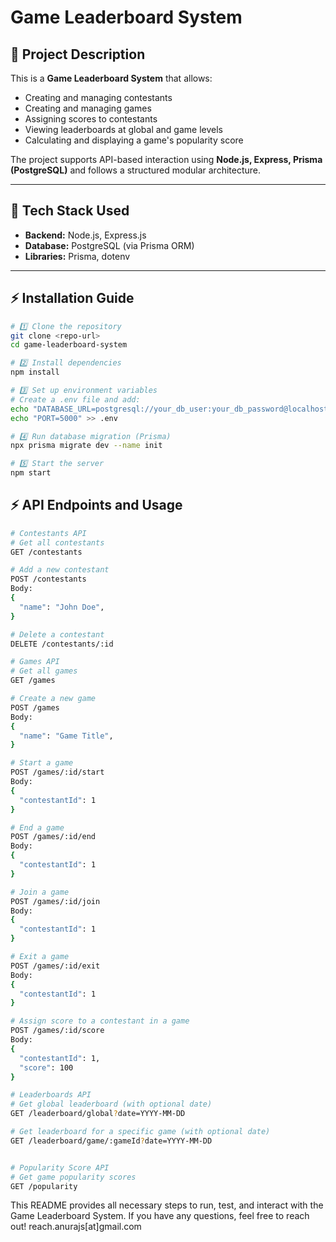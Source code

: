 # Game Leaderboard System

## 📌 Project Description
This is a **Game Leaderboard System** that allows:
- Creating and managing contestants
- Creating and managing games
- Assigning scores to contestants
- Viewing leaderboards at global and game levels
- Calculating and displaying a game's popularity score

The project supports API-based interaction using **Node.js, Express, Prisma (PostgreSQL)** and follows a structured modular architecture.

---

## 🚀 Tech Stack Used
- **Backend:** Node.js, Express.js
- **Database:** PostgreSQL (via Prisma ORM)
- **Libraries:** Prisma, dotenv

---

## ⚡ Installation Guide

```sh
# 1️⃣ Clone the repository
git clone <repo-url>
cd game-leaderboard-system

# 2️⃣ Install dependencies
npm install

# 3️⃣ Set up environment variables
# Create a .env file and add:
echo "DATABASE_URL=postgresql://your_db_user:your_db_password@localhost:5432/your_db_name" > .env
echo "PORT=5000" >> .env

# 4️⃣ Run database migration (Prisma)
npx prisma migrate dev --name init

# 5️⃣ Start the server
npm start
```

## ⚡ API Endpoints and Usage
```sh
# Contestants API
# Get all contestants
GET /contestants

# Add a new contestant
POST /contestants
Body:
{
  "name": "John Doe",
}

# Delete a contestant
DELETE /contestants/:id

# Games API
# Get all games
GET /games

# Create a new game
POST /games
Body:
{
  "name": "Game Title",
}

# Start a game
POST /games/:id/start
Body:
{
  "contestantId": 1
}

# End a game
POST /games/:id/end
Body:
{
  "contestantId": 1
}

# Join a game
POST /games/:id/join
Body:
{
  "contestantId": 1
}

# Exit a game
POST /games/:id/exit
Body:
{
  "contestantId": 1
}

# Assign score to a contestant in a game
POST /games/:id/score
Body:
{
  "contestantId": 1,
  "score": 100
}

# Leaderboards API
# Get global leaderboard (with optional date)
GET /leaderboard/global?date=YYYY-MM-DD

# Get leaderboard for a specific game (with optional date)
GET /leaderboard/game/:gameId?date=YYYY-MM-DD


# Popularity Score API
# Get game popularity scores
GET /popularity

```
This README provides all necessary steps to run, test, and interact with the Game Leaderboard System.
If you have any questions, feel free to reach out! reach.anurajs[at]gmail.com
